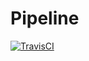 # Pipeline

[![TravisCI](https://travis-ci.org/yuta24/Pipeline.svg?branch=master)](https://travis-ci.org/yuta24/Pipeline)

